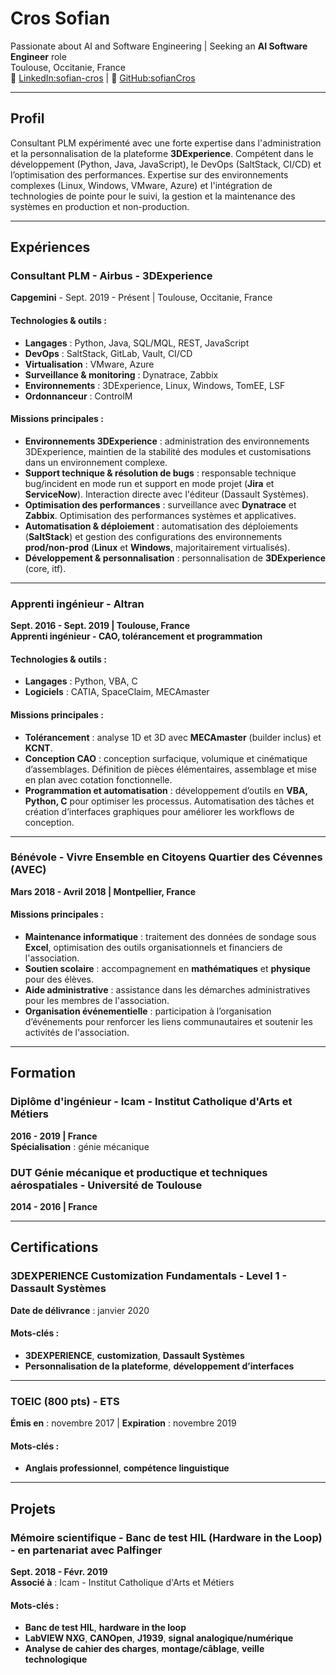 # Cros Sofian
Passionate about AI and Software Engineering | Seeking an **AI Software Engineer** role  
Toulouse, Occitanie, France  
🔗 [LinkedIn:sofian-cros](https://www.linkedin.com/in/sofian-cros)   | 🔗 [GitHub:sofianCros](https://github.com/sofianCros)

---

## Profil
Consultant PLM expérimenté avec une forte expertise dans l'administration et la personnalisation de la plateforme **3DExperience**. Compétent dans le développement (Python, Java, JavaScript), le DevOps (SaltStack, CI/CD) et l’optimisation des performances. Expertise sur des environnements complexes (Linux, Windows, VMware, Azure) et l'intégration de technologies de pointe pour le suivi, la gestion et la maintenance des systèmes en production et non-production.

---

## Expériences

### Consultant PLM - Airbus - 3DExperience
**Capgemini** - Sept. 2019 - Présent | Toulouse, Occitanie, France

#### Technologies & outils :
- **Langages** : Python, Java, SQL/MQL, REST, JavaScript
- **DevOps** : SaltStack, GitLab, Vault, CI/CD
- **Virtualisation** : VMware, Azure
- **Surveillance & monitoring** : Dynatrace, Zabbix
- **Environnements** : 3DExperience, Linux, Windows, TomEE, LSF
- **Ordonnanceur** : ControlM

#### Missions principales :
- **Environnements 3DExperience** : administration des environnements 3DExperience, maintien de la stabilité des modules et customisations dans un environnement complexe.
- **Support technique & résolution de bugs** : responsable technique bug/incident en mode run et support en mode projet (**Jira** et **ServiceNow**). Interaction directe avec l'éditeur (Dassault Systèmes).
- **Optimisation des performances** : surveillance avec **Dynatrace** et **Zabbix**. Optimisation des performances systèmes et applicatives.
- **Automatisation & déploiement** : automatisation des déploiements (**SaltStack**) et gestion des configurations des environnements **prod/non-prod** (**Linux** et **Windows**, majoritairement virtualisés).
- **Développement & personnalisation** : personnalisation de **3DExperience** (core, itf).

---

### Apprenti ingénieur - Altran
**Sept. 2016 - Sept. 2019 | Toulouse, France**  
**Apprenti ingénieur - CAO, tolérancement et programmation**

#### Technologies & outils :
- **Langages** : Python, VBA, C
- **Logiciels** : CATIA, SpaceClaim, MECAmaster

#### Missions principales :
- **Tolérancement** : analyse 1D et 3D avec **MECAmaster** (builder inclus) et **KCNT**.
- **Conception CAO** : conception surfacique, volumique et cinématique d’assemblages. Définition de pièces élémentaires, assemblage et mise en plan avec cotation fonctionnelle.
- **Programmation et automatisation** : développement d’outils en **VBA, Python, C** pour optimiser les processus. Automatisation des tâches et création d’interfaces graphiques pour améliorer les workflows de conception.

---

### Bénévole - Vivre Ensemble en Citoyens Quartier des Cévennes (AVEC)
**Mars 2018 - Avril 2018 | Montpellier, France**

#### Missions principales :
- **Maintenance informatique** : traitement des données de sondage sous **Excel**, optimisation des outils organisationnels et financiers de l'association.
- **Soutien scolaire** : accompagnement en **mathématiques** et **physique** pour des élèves.
- **Aide administrative** : assistance dans les démarches administratives pour les membres de l'association.
- **Organisation événementielle** : participation à l’organisation d’événements pour renforcer les liens communautaires et soutenir les activités de l'association.

---

## Formation

### Diplôme d'ingénieur - Icam - Institut Catholique d'Arts et Métiers
**2016 - 2019 | France**  
**Spécialisation** : génie mécanique

### DUT Génie mécanique et productique et techniques aérospatiales - Université de Toulouse
**2014 - 2016 | France**

---

## Certifications

### 3DEXPERIENCE Customization Fundamentals - Level 1 - Dassault Systèmes
**Date de délivrance** : janvier 2020

#### Mots-clés :
- **3DEXPERIENCE**, **customization**, **Dassault Systèmes**
- **Personnalisation de la plateforme**, **développement d’interfaces**

---

### TOEIC (800 pts) - ETS
**Émis en** : novembre 2017 | **Expiration** : novembre 2019

#### Mots-clés :
- **Anglais professionnel**, **compétence linguistique**

---

## Projets

### Mémoire scientifique - Banc de test HIL (Hardware in the Loop) - en partenariat avec Palfinger
**Sept. 2018 - Févr. 2019**  
**Associé à** : Icam - Institut Catholique d'Arts et Métiers

#### Mots-clés :
- **Banc de test HIL**, **hardware in the loop**
- **LabVIEW NXG**, **CANOpen**, **J1939**, **signal analogique/numérique**
- **Analyse de cahier des charges**, **montage/câblage**, **veille technologique**  
